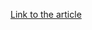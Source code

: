 [Link to the article](https://www.akamai.com/blog/security/2024/feb/data-matters-api-security-data-rich-data-poor)
